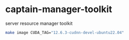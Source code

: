 # captain-manager-toolkit
server resource manager toolkit

```bash
make image CUDA_TAG="12.6.3-cudnn-devel-ubuntu22.04"
```